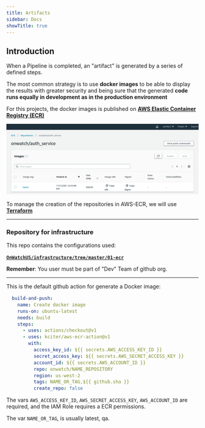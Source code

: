 ```yaml
---
title: Artifacts
sidebar: Docs
showTitle: true
---
```

## Introduction

When a Pipeline is completed, an "artifact" is generated by a series of defined steps.

The most common strategy is to use **docker images** to be able to display the results with greater security and being sure that the generated **code runs equally in development as in the production environment**

For this projects, the docker images is published on <a href="https://aws.amazon.com/ecr/?nc1=h_ls" target="_blank">**AWS Elastic Container Registry (ECR)**</a>

![Docker image](../../images/ecr-example.png)

To manage the creation of the repositories in AWS-ECR, we will use <a href="https://www.terraform.io/" target="_blank">**Terraform**</a>

---
### Repository for infrastructure
This repo contains the configurations used:

<a href="https://github.com/OnWatchUS/infrastructure/tree/master/01-ecr" target="_blank">**`OnWatchUS/infrastructure/tree/master/01-ecr`**</a>

**Remember**: You user must be part of "Dev" Team of github org.

***
This is the default github action for generate a Docker image:

```yaml
  build-and-push:
    name: Create docker image
    runs-on: ubuntu-latest
    needs: build
    steps:
      - uses: actions/checkout@v1
      - uses: kciter/aws-ecr-action@v1
        with:
          access_key_id: ${{ secrets.AWS_ACCESS_KEY_ID }}
          secret_access_key: ${{ secrets.AWS_SECRET_ACCESS_KEY }}
          account_id: ${{ secrets.AWS_ACCOUNT_ID }}
          repo: onwatch/NAME_REPOSITORY
          region: us-west-2
          tags: NAME_OR_TAG,${{ github.sha }}
          create_repo: false
```

The vars `AWS_ACCESS_KEY_ID`, `AWS_SECRET_ACCESS_KEY`, `AWS_ACCOUNT_ID` are required, and the IAM Role requires a ECR permissions.

The var `NAME_OR_TAG`, is usually latest, qa.

